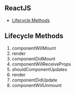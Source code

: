 ## ReactJS
* [Lifecycle Methods](#lifecycle-methods)

## Lifecycle Methods
  1) componentWillMount
  2) render
  3) componentDidMount
  4) componentWillReceiveProps
  5) shouldComponentUpdates
  6) render
  6) componentDidUpdate
  7) componentWillUnmount

